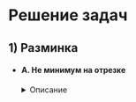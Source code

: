 # Решение задач

## 1) Разминка

* #### A. Не минимум на отрезке
	<details>
    <summary>Описание</summary>

    | Ограничение времени | 1 секунда |
    |---------------------|------------|
    | Ограничение памяти  | 64Mb       |
    | Ввод                | стандартный ввод или input.txt |
    | Вывод               | стандартный вывод или output.txt |

    Задана последовательность целых чисел a1, a2, …, an. Задаются запросы: сказать любой элемент последовательности на отрезке от L до R включительно, не равный минимуму на этом отрезке.

    ### Формат ввода

	В первой строке содержатся два целых числа N, 1 ≤ N ≤ 100 и M, 1 ≤ M ≤ 1000 — длина последовательности и количество запросов соответственно.
	Во второй строке — сама последовательность, 0 ≤ ai ≤ 1000.
Начиная с третьей строки перечисляются M запросов, состоящих из границ отрезка L и R, где L, R - индексы массива, нумеруются с нуля.

	### Формат вывода
    На каждый запрос выведите в отдельной строке ответ — любой элемент на [L, R], кроме минимального. В случае, если такого элемента нет, выведите "NOT FOUND".

    ### Пример 1

    | Ввод | Вывод |
    |------|-------|
    | 10 5 | NOT FOUND |
    | 1 1 1 2 2 2 3 3 3 10 | 2 |
    | 0 1 | NOT FOUND |
    | 0 3 | 10 |
    | 3 4 | 3 |
    | 7 9 | |
    | 3 7 | |

    ### Пример 2

    | Ввод | Вывод |
    |------|-------|
    | 4 2 | NOT FOUND |
    | 1 1 1 2 | 2 |
    | 0 2 | |
    | 0 3 | |

    ## [__Решение__](https://github.com/ShivaZoid/Training_on_algorithms_4.0/blob/main/Warm-up/A.py)
